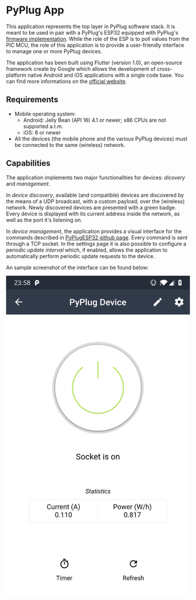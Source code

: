 # PyPlug App

This application represents the top layer in PyPlug software stack. It is meant to be used in pair with a PyPlug's ESP32 equipped with PyPlug's [firmware implementation](https://github.com/Maldus512/PyPlugESP32). While the role of the ESP is to poll values from the PIC MCU, the role of this application is to provide a user-friendly interface to manage one or more PyPlug devices.

The application has been built using Flutter (version 1.0), an open-source framework create by Google which allows the development of cross-platform native Android and iOS applications with a single code base.
You can find more informations on the [official website](http://flutter.io/).

## Requirements

- Mobile operating system:
  - Android: Jelly Bean (API 16) 4.1 or newer; x86 CPUs are not supported a.t.m.
  - iOS: 8 or newer
- All the devices (the mobile phone and the various PyPlug devices) must be connected to the same (wireless) network.

## Capabilities

The application implements two major functionalities for devices: *dicovery* and *management*.

In *device discovery*, available (and compatible) devices are discovered by the means of a UDP broadcast, with a custom payload, over the (wireless) network. Newly discovered devices are presented with a green badge. Every device is displayed with its current address inside the network, as well as the port it's listening on.

In *device management*, the application provides a visual interface for the commands described in [PyPlugESP32 github page](https://github.com/Maldus512/PyPlugESP32). Every command is sent through a TCP socket. In the settings page it is also possible to configure a periodic *update interval* which, if enabled, allows the application to automatically perform periodic update requests to the device.

An sample screenshot of the interface can be found below:

![application_sample](/assets/images/samples/sample.png)
